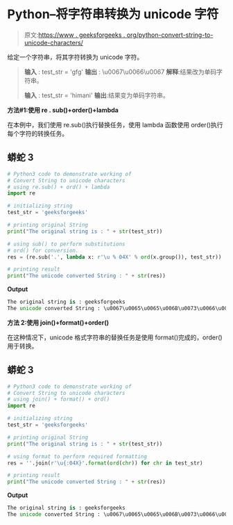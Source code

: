 # Python–将字符串转换为 unicode 字符

> 原文:[https://www . geeksforgeeks . org/python-convert-string-to-unicode-characters/](https://www.geeksforgeeks.org/python-convert-string-to-unicode-characters/)

给定一个字符串，将其字符转换为 unicode 字符。

> **输入** : test_str = 'gfg'
> **输出** : \u0067\u0066\u0067
> **解释**:结果改为单码字符串。
> 
> **输入** : test_str = 'himani'
> **输出**:结果变为单码字符串。

**方法#1:使用 re . sub()+order()+lambda**

在本例中，我们使用 re.sub()执行替换任务，使用 lambda 函数使用 order()执行每个字符的转换任务。

## 蟒蛇 3

```py
# Python3 code to demonstrate working of 
# Convert String to unicode characters
# using re.sub() + ord() + lambda
import re

# initializing string
test_str = 'geeksforgeeks'

# printing original String
print("The original string is : " + str(test_str))

# using sub() to perform substitutions
# ord() for conversion.
res = (re.sub('.', lambda x: r'\u % 04X' % ord(x.group()), test_str))

# printing result 
print("The unicode converted String : " + str(res)) 
```

**Output**

```py
The original string is : geeksforgeeks
The unicode converted String : \u0067\u0065\u0065\u006B\u0073\u0066\u006F\u0072\u0067\u0065\u0065\u006B\u0073

```

**方法 2:使用 join()+format()+order()**

在这种情况下，unicode 格式字符串的替换任务是使用 format()完成的，order()用于转换。

## 蟒蛇 3

```py
# Python3 code to demonstrate working of 
# Convert String to unicode characters
# using join() + format() + ord()
import re

# initializing string
test_str = 'geeksforgeeks'

# printing original String
print("The original string is : " + str(test_str))

# using format to perform required formatting 
res = ''.join(r'\u{:04X}'.format(ord(chr)) for chr in test_str)

# printing result 
print("The unicode converted String : " + str(res)) 
```

**Output**

```py
The original string is : geeksforgeeks
The unicode converted String : \u0067\u0065\u0065\u006B\u0073\u0066\u006F\u0072\u0067\u0065\u0065\u006B\u0073

```